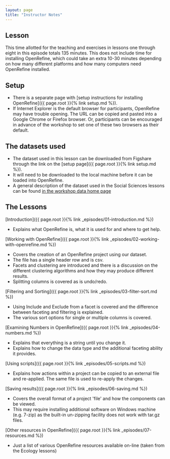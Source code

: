 ```yaml
---
layout: page
title: "Instructor Notes"
---
```


## Lesson

This time allotted for the teaching and exercises in lessons one through eight in this episode totals 135 minutes. This does not include time for installing OpenRefine, which could take an extra 10-30 minutes depending on how many different platforms and how many computers need OpenRefine installed.

## Setup

- There is a separate page with [setup instructions for installing OpenRefine]({{ page.root }}{% link setup.md %}).
- If Internet Explorer is the default browser for participants, OpenRefine may have trouble opening. The URL can be copied and pasted into a Google Chrome or Firefox browser. Or, participants can be encouraged in advance of the workshop to set one of these two browsers as their default.

## The datasets used

- The dataset used in this lesson can be downloaded from Figshare through
 the link on the [setup page]({{ page.root }}{% link setup.md %}).
- It will need to be downloaded to the local machine before it can be loaded into OpenRefine.
- A general description of the dataset used in the Social Sciences lessons can be found [in the workshop data home page](http://www.datacarpentry.org/socialsci-workshop/data/)

## The Lessons

[Introduction]({{ page.root }}{% link _episodes/01-introduction.md %})

- Explains what OpenRefine is, what it is used for and where to get help.

[Working with OpenRefine]({{ page.root }}{% link _episodes/02-working-with-openrefine.md %})

- Covers the creation of an OpenRefine project using our dataset.
- The file has a single header row and is csv.
- Facets and clustering are introduced and there is a discussion on the different clustering algorithms and how they may produce different results.
- Splitting columns is covered as is undo/redo.

[Filtering and Sorting]({{ page.root }}{% link _episodes/03-filter-sort.md %})

- Using Include and Exclude from a facet is covered and the difference between faceting and filtering is explained.
- The various sort options for single or multiple columns is covered.

[Examining Numbers in OpenRefine]({{ page.root }}{% link _episodes/04-numbers.md %})

- Explains that everything is a string until you change it.
- Explains how to change the data type and the additional faceting ability it provides.

[Using scripts]({{ page.root }}{% link _episodes/05-scripts.md %})

- Explains how actions within a project can be copied to an external file and re-applied. The same file is used to re-apply the changes.

[Saving results]({{ page.root }}{% link _episodes/06-saving.md %})

- Covers the overall format of a project 'file' and how the components can be viewed.
- This may require installing additional software on Windows machine (e.g. 7-zip) as the built-in un-zipping facility does not work with tar.gz files.

[Other resources in OpenRefine]({{ page.root }}{% link _episodes/07-resources.md %})

- Just a list of various OpenRefine resources available on-line (taken from the Ecology lessons)
